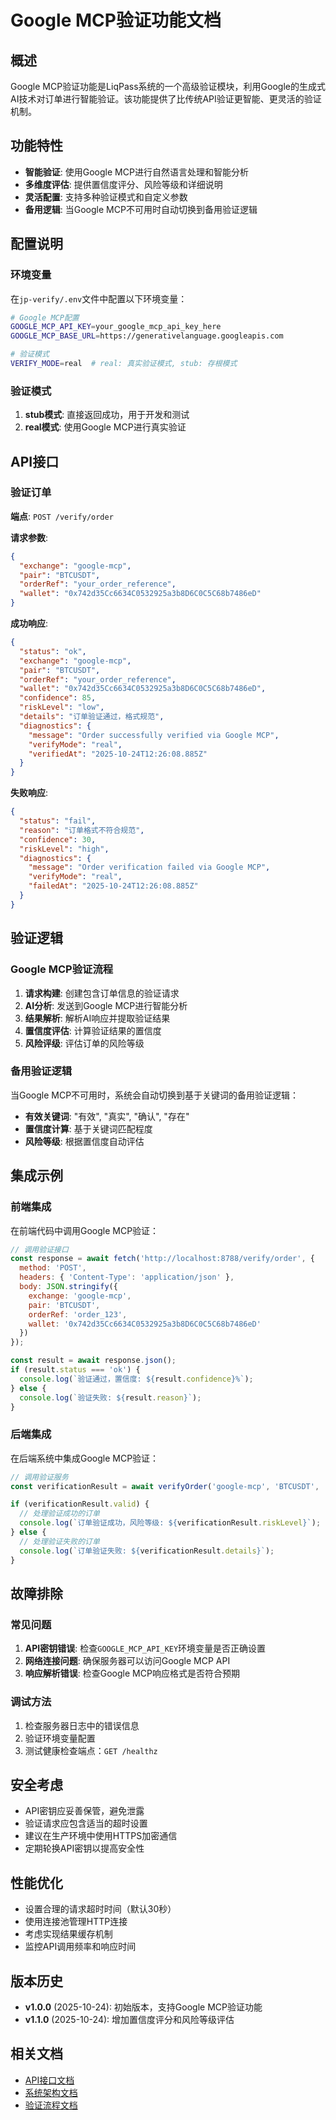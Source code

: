 # Google MCP验证功能文档

## 概述

Google MCP验证功能是LiqPass系统的一个高级验证模块，利用Google的生成式AI技术对订单进行智能验证。该功能提供了比传统API验证更智能、更灵活的验证机制。

## 功能特性

- **智能验证**: 使用Google MCP进行自然语言处理和智能分析
- **多维度评估**: 提供置信度评分、风险等级和详细说明
- **灵活配置**: 支持多种验证模式和自定义参数
- **备用逻辑**: 当Google MCP不可用时自动切换到备用验证逻辑

## 配置说明

### 环境变量

在`jp-verify/.env`文件中配置以下环境变量：

```bash
# Google MCP配置
GOOGLE_MCP_API_KEY=your_google_mcp_api_key_here
GOOGLE_MCP_BASE_URL=https://generativelanguage.googleapis.com

# 验证模式
VERIFY_MODE=real  # real: 真实验证模式, stub: 存根模式
```

### 验证模式

1. **stub模式**: 直接返回成功，用于开发和测试
2. **real模式**: 使用Google MCP进行真实验证

## API接口

### 验证订单

**端点**: `POST /verify/order`

**请求参数**:
```json
{
  "exchange": "google-mcp",
  "pair": "BTCUSDT",
  "orderRef": "your_order_reference",
  "wallet": "0x742d35Cc6634C0532925a3b8D6C0C5C68b7486eD"
}
```

**成功响应**:
```json
{
  "status": "ok",
  "exchange": "google-mcp",
  "pair": "BTCUSDT",
  "orderRef": "your_order_reference",
  "wallet": "0x742d35Cc6634C0532925a3b8D6C0C5C68b7486eD",
  "confidence": 85,
  "riskLevel": "low",
  "details": "订单验证通过，格式规范",
  "diagnostics": {
    "message": "Order successfully verified via Google MCP",
    "verifyMode": "real",
    "verifiedAt": "2025-10-24T12:26:08.885Z"
  }
}
```

**失败响应**:
```json
{
  "status": "fail",
  "reason": "订单格式不符合规范",
  "confidence": 30,
  "riskLevel": "high",
  "diagnostics": {
    "message": "Order verification failed via Google MCP",
    "verifyMode": "real",
    "failedAt": "2025-10-24T12:26:08.885Z"
  }
}
```

## 验证逻辑

### Google MCP验证流程

1. **请求构建**: 创建包含订单信息的验证请求
2. **AI分析**: 发送到Google MCP进行智能分析
3. **结果解析**: 解析AI响应并提取验证结果
4. **置信度评估**: 计算验证结果的置信度
5. **风险评级**: 评估订单的风险等级

### 备用验证逻辑

当Google MCP不可用时，系统会自动切换到基于关键词的备用验证逻辑：

- **有效关键词**: "有效", "真实", "确认", "存在"
- **置信度计算**: 基于关键词匹配程度
- **风险等级**: 根据置信度自动评估

## 集成示例

### 前端集成

在前端代码中调用Google MCP验证：

```javascript
// 调用验证接口
const response = await fetch('http://localhost:8788/verify/order', {
  method: 'POST',
  headers: { 'Content-Type': 'application/json' },
  body: JSON.stringify({
    exchange: 'google-mcp',
    pair: 'BTCUSDT',
    orderRef: 'order_123',
    wallet: '0x742d35Cc6634C0532925a3b8D6C0C5C68b7486eD'
  })
});

const result = await response.json();
if (result.status === 'ok') {
  console.log(`验证通过，置信度: ${result.confidence}%`);
} else {
  console.log(`验证失败: ${result.reason}`);
}
```

### 后端集成

在后端系统中集成Google MCP验证：

```javascript
// 调用验证服务
const verificationResult = await verifyOrder('google-mcp', 'BTCUSDT', 'order_123');

if (verificationResult.valid) {
  // 处理验证成功的订单
  console.log(`订单验证成功，风险等级: ${verificationResult.riskLevel}`);
} else {
  // 处理验证失败的订单
  console.log(`订单验证失败: ${verificationResult.details}`);
}
```

## 故障排除

### 常见问题

1. **API密钥错误**: 检查`GOOGLE_MCP_API_KEY`环境变量是否正确设置
2. **网络连接问题**: 确保服务器可以访问Google MCP API
3. **响应解析错误**: 检查Google MCP响应格式是否符合预期

### 调试方法

1. 检查服务器日志中的错误信息
2. 验证环境变量配置
3. 测试健康检查端点：`GET /healthz`

## 安全考虑

- API密钥应妥善保管，避免泄露
- 验证请求应包含适当的超时设置
- 建议在生产环境中使用HTTPS加密通信
- 定期轮换API密钥以提高安全性

## 性能优化

- 设置合理的请求超时时间（默认30秒）
- 使用连接池管理HTTP连接
- 考虑实现结果缓存机制
- 监控API调用频率和响应时间

## 版本历史

- **v1.0.0** (2025-10-24): 初始版本，支持Google MCP验证功能
- **v1.1.0** (2025-10-24): 增加置信度评分和风险等级评估

## 相关文档

- [API接口文档](../02-api/jp-verify.md)
- [系统架构文档](../00-arch/overview.md)
- [验证流程文档](../01-flow/order-claim-state.md)